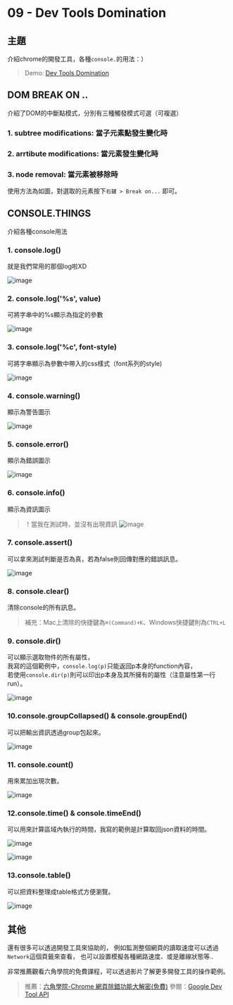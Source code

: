 # 09 - Dev Tools Domination

## **主題**
介紹chrome的開發工具，各種`console.`的用法：）  

>Demo: [Dev Tools Domination](https://des86532.github.io/javascript-30/09_Dev-Tools-Domination/index.html)

## DOM BREAK ON .. 
介紹了DOM的中斷點模式，分別有三種觸發模式可選（可複選）
### 1. subtree modifications: 當子元素點發生變化時
### 2. arrtibute modifications: 當元素發生變化時
### 3. node removal: 當元素被移除時
使用方法為如圖，對選取的元素按下`右鍵 > Break on...` 即可。  



## CONSOLE.THINGS
介紹各種console用法

### 1. console.log()
就是我們常用的那個log啦XD  

![image](https://neilworlds.com/wp-content/uploads/2018/09/螢幕快照-2018-09-13-上午1.19.37.png)

### 2. console.log('%s', value)
可將字串中的%s顯示為指定的參數  

![image](https://neilworlds.com/wp-content/uploads/2018/09/螢幕快照-2018-09-13-上午1.19.44.png)

### 3. console.log('%c', font-style)
可將字串顯示為參數中帶入的css樣式（font系列的style)  

![image](https://neilworlds.com/wp-content/uploads/2018/09/螢幕快照-2018-09-13-上午1.19.52.png)

### 4. console.warning()
顯示為警告圖示  

![image](https://neilworlds.com/wp-content/uploads/2018/09/螢幕快照-2018-09-13-上午1.20.00.png)

### 5. console.error()
顯示為錯誤圖示  

![image](https://neilworlds.com/wp-content/uploads/2018/09/螢幕快照-2018-09-13-上午1.20.10.png)

### 6. console.info()
顯示為資訊圖示
>！當我在測試時，並沒有出現資訊
![image](https://neilworlds.com/wp-content/uploads/2018/09/螢幕快照-2018-09-13-上午1.20.15.png)

### 7. console.assert()
可以拿來測試判斷是否為真，若為false則回傳對應的錯誤訊息。  

![image](https://neilworlds.com/wp-content/uploads/2018/09/螢幕快照-2018-09-13-上午1.20.21.png)

### 8. console.clear()
清除console的所有訊息。
>補充：Mac上清除的快捷鍵為`⌘(Command)+K`、Windows快捷鍵則為`CTRL+L`

### 9. console.dir()
可以顯示選取物件的所有屬性，  
我寫的這個範例中，`console.log(p)`只能返回p本身的function內容，  
若使用`console.dir(p)`則可以印出p本身及其所擁有的屬性（注意屬性第一行run）。  

![image](https://neilworlds.com/wp-content/uploads/2018/09/螢幕快照-2018-09-13-上午1.20.53.png)

### 10.console.groupCollapsed() & console.groupEnd()
可以把輸出資訊透過group包起來。  

![image](https://neilworlds.com/wp-content/uploads/2018/09/螢幕快照-2018-09-13-上午1.20.59.png)

### 11. console.count()
用來累加出現次數。  

![image](https://neilworlds.com/wp-content/uploads/2018/09/螢幕快照-2018-09-13-上午1.32.46.png)

### 12.console.time() & console.timeEnd()
可以用來計算區域內執行的時間，我寫的範例是計算取回json資料的時間。  

![image](https://neilworlds.com/wp-content/uploads/2018/09/螢幕快照-2018-09-13-上午1.35.52.png)

![image](https://neilworlds.com/wp-content/uploads/2018/09/螢幕快照-2018-09-13-上午1.36.02.png)

### 13.console.table()
可以把資料整理成table格式方便瀏覽。  

![image](https://neilworlds.com/wp-content/uploads/2018/09/螢幕快照-2018-09-13-上午1.35.39.png)


## **其他**
還有很多可以透過開發工具來協助的，
例如監測整個網頁的讀取速度可以透過`Network`這個頁籤來查看，
也可以設置模擬各種網路速度、或是離線狀態等..

非常推薦觀看六角學院的免費課程，可以透過影片了解更多開發工具的操作範例。
>推薦：[六角學院-Chrome 網頁除錯功能大解密(免費)](https://www.udemy.com/chrome-devtools/)
>參閱：[Google Dev Tool API](https://developers.google.com/web/tools/chrome-devtools/)
